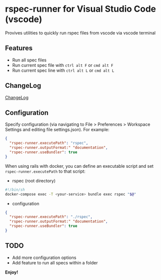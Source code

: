 # rspec-runner for Visual Studio Code (vscode)

Provives utilities to quickly run rspec files from vscode via vscode terminal

## Features
- Run all spec files
- Run current spec file with `ctrl alt F` or `cmd alt F`
- Run current spec line with `ctrl alt L` or `cmd alt L`

## ChangeLog
[ChangeLog](CHANGELOG.md)

## Configuration
Specify configuration (via navigating to File > Preferences > Workspace Settings and editing file settings.json). For example:
```json
{
  "rspec-runner.executePath": "rspec",
  "rspec-runner.outputFormat:" "documentation",
  "rspec-runner.useBundler": true
}
```

When using rails with docker, you can define an executable script and set `rspec-runner.executePath` to that script:
- rspec (root directory)
```bash
#!/bin/sh
docker-compose exec -T <your-service> bundle exec rspec "$@"
```
- configuration
```json
{
  "rspec-runner.executePath": "./rspec",
  "rspec-runner.outputFormat:" "documentation",
  "rspec-runner.useBundler": true
}
```

## TODO
- Add more configuration options
- Add feature to run all specs within a folder

**Enjoy!**
